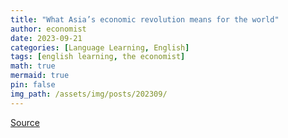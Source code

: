 ```yaml
---
title: "What Asia’s economic revolution means for the world"
author: economist
date: 2023-09-21
categories: [Language Learning, English]
tags: [english learning, the economist]
math: true
mermaid: true
pin: false
img_path: /assets/img/posts/202309/
---
```




[Source](https://www.economist.com/leaders/2023/09/21/what-asias-economic-revolution-means-for-the-world)